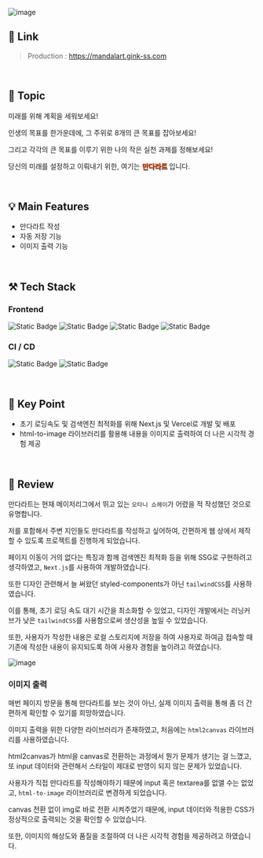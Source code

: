 ![image](/images/project/mandalart/main.png)

## :link: Link

> Production : https://mandalart.gink-ss.com

&nbsp;

## :pushpin: Topic

미래를 위해 계획을 세워보세요!

인생의 목표를 한가운데에, 그 주위로 8개의 큰 목표를 잡아보세요!

그리고 각각의 큰 목표를 이루기 위한 나의 작은 실천 과제를 정해보세요!

당신의 미래를 설정하고 이뤄내기 위한, 여기는 <span style="color: #FF5722; font-weight: 700; text-shadow: 1px 1px 1px black">만다라트</span> 입니다.

&nbsp;

## :bulb: Main Features

- 만다라트 작성
- 자동 저장 기능
- 이미지 출력 기능

&nbsp;

## :hammer_and_pick: Tech Stack

### Frontend

![Static Badge](https://img.shields.io/badge/TypeScript-3178C6?style=flat-square&logo=TypeScript&logoColor=white)
![Static Badge](https://img.shields.io/badge/Next.js-000000?style=flat-square&logo=Next.js&logoColor=white)
![Static Badge](https://img.shields.io/badge/Redux--Toolkit-764ABC?style=flat-square&logo=Redux&logoColor=white)
![Static Badge](https://img.shields.io/badge/TailwindCSS-06B6D4?style=flat-square&logo=tailwindcss&logoColor=white)

### CI / CD

![Static Badge](https://img.shields.io/badge/Vercel-000000?style=flat-square&logo=vercel&logoColor=white)
![Static Badge](https://img.shields.io/badge/Github_Actions-2088FF?style=flat-square&logo=githubactions&logoColor=white)

&nbsp;

## :key: Key Point

- 초기 로딩속도 및 검색엔진 최적화를 위해 Next.js 및 Vercel로 개발 및 배포
- html-to-image 라이브러리를 활용해 내용을 이미지로 출력하여 더 나은 시각적 경험 제공

&nbsp;

## :page_facing_up: Review

만다라트는 현재 메이저리그에서 뛰고 있는 `오타니 쇼헤이`가 어렸을 적 작성했던 것으로 유명합니다.

저를 포함해서 주변 지인들도 만다라트를 작성하고 싶어하여, 간편하게 웹 상에서 제작할 수 있도록 프로젝트를 진행하게 되었습니다.

페이지 이동이 거의 없다는 특징과 함께 검색엔진 최적화 등을 위해 SSG로 구현하려고 생각하였고, `Next.js`를 사용하여 개발하였습니다.

또한 디자인 관련해서 늘 써왔던 styled-components가 아닌 `tailwindCSS`를 사용하였습니다.

이를 통해, 초기 로딩 속도 대기 시간을 최소화할 수 있었고, 디자인 개발에서는 러닝커브가 낮은 `tailwindCSS`를 사용함으로써 생산성을 높일 수 있었습니다.

또한, 사용자가 작성한 내용은 로컬 스토리지에 저장을 하여 사용자로 하여금 접속할 때 기존에 작성한 내용이 유지되도록 하여 사용자 경험을 높이려고 하였습니다.

![image](/images/project/mandalart/otani.png)

### 이미지 출력

매번 페이지 방문을 통해 만다라트를 보는 것이 아닌, 실제 이미지 출력을 통해 좀 더 간편하게 확인할 수 있기를 희망하였습니다.

이미지 출력을 위한 다양한 라이브러리가 존재하였고, 처음에는 `html2canvas` 라이브러리를 사용하였습니다.

html2canvas가 html을 canvas로 전환하는 과정에서 뭔가 문제가 생기는 걸 느꼈고, 또 input 데이터와 관련해서 스타일이 제대로 반영이 되지 않는 문제가 있었습니다.

사용자가 직접 만다라트를 작성해야하기 때문에 input 혹은 textarea를 없앨 수는 없었고, `html-to-image` 라이브러리로 변경하게 되었습니다.

canvas 전환 없이 img로 바로 전환 시켜주었기 때문에, input 데이터와 적용한 CSS가 정상적으로 출력되는 것을 확인할 수 있었습니다.

또한, 이미지의 해상도와 품질을 조절하여 더 나은 시각적 경험을 제공하려고 하였습니다.

&nbsp;
